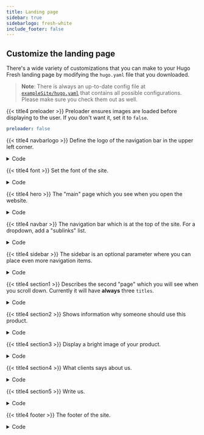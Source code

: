 ```yaml
---
title: Landing page
sidebar: true
sidebarlogo: fresh-white
include_footer: false
---
```


## Customize the landing page
There's a wide variety of customizations that you can make to your Hugo Fresh landing page by modifying the `hugo.yaml` file that you downloaded.

> **Note**: There is always an up-to-date config file at [`exampleSite/hugo.yaml`](https://github.com/zilmarr/hugo-fresh/blob/master/exampleSite/hugo.yaml) that contains all possible configurations.
Please make sure you check them out as well.

{{< title4 preloader >}}
Preloader ensures images are loaded before displaying to the user.
If you don't want it, set it to `false`.

```yaml
preloader: false
```

{{< title4 navbarlogo >}}
Define the logo of the navigation bar in the upper left corner.

<details>
<summary>Code</summary>

```yaml
navbarlogo:
 image: logos/fresh.svg # Logo (from static/images/logos/)
 link: /
```

</details>

{{< title4 font >}}
Set the font of the site.

<details>
<summary>Code</summary>

```yaml
font:
  name: "Open Sans"
  sizes: [400,600]
```

</details>

{{< title4 hero >}}
The "main" page which you see when you open the website.

<details>
<summary>Code</summary>

```yaml
hero:
  title: Manage. Deploy.
  subtitle: Lorem ipsum sit dolor amet is dummy text used by the typography industry
  buttontext: Get started
  buttonlink: "#"
  image: illustrations/worker.svg
  # Footer logos (from static/images/logos/clients/*.svg)
  # urls are optional
  clientlogos:
  - logo: systek
    url: https://google.com
  - logo: tribe
    url: https://stefma.github.io/hugo-fresh/
  - logo: kromo
    url: https://github.com/zilmarr/hugo-fresh
  - logo: infinite
    url: https://hugo-fresh.vercel.app/
  - logo: gutwork
    url: https://bulma.io/
```

</details>

{{< title4 navbar >}}
The navigation bar which is at the top of the site.
For a dropdown, add a "sublinks" list.

<details>
<summary>Code</summary>

```yaml
navbar:
- title: Features
  url: /
- title: Pricing
  url: /
- title: Dropdown
  sublinks:
  - title: Dropdown item
    url: /
  - title: Dropdown item
    url: /
  - title: Dropdown item
    url: /
- title: Log in
  url: /
- title: Sign up
  url: /
  button: true
```

</details>

{{< title4 sidebar >}}
The sidebar is an optional parameter where you can place even more navigation items.

<details>
<summary>Code</summary>

```yaml
sidebar:
  # Logo (from /images/logos/___.svg)
  logo: fresh-square
  sections:
  - title: User
    icon: user
    links:
    - text: Profile
      url: /
    - text: Account
      url: /
    - text: Settings
      url: /
  - title: Messages
    icon: envelope
    links:
    - text: Inbox
      url: /
    - text: Compose
      url: /
  - title: Images
    icon: image
    links:
    - text: Library
      url: /
    - text: Upload
      url: /
  - title: Settings
    icon: cog
    links:
    - text: User settings
      url: /
    - text: App settings
      url: /
```

</details>

{{< title4 section1 >}}
Describes the second "page" which you will see when you scroll down. Currently it will have **always** three `titles`.

<details>
<summary>Code</summary>

```yaml
section1:
  title: Great power comes
  subtitle: with great responsibility
  tiles:
  - title: App builder
    icon: mouse-globe
    text: This is some explanatory text that is on two rows
    url: /
    buttonText: Free trial
  - title: Cloud integration
    icon: laptop-cloud
    text: This is some explanatory text that is on two rows
    url: /
    buttonText: Get started
  - title: Add-ons & plugins
    icon: plug-cloud
    text: This is some explanatory text that is on two rows
    url: /
    buttonText: Get started
```

</details>

{{< title4 section2 >}}
Shows information why someone should use this product.

<details>
<summary>Code</summary>

```yaml
section2:
  title: You're here because you want the best
  subtitle: And we know it
  features:
  - title: Powerful and unified interface
    text: Lorem ipsum dolor sit amet, consectetur adipiscing elit. Proin ornare magna eros, eu pellentesque tortor vestibulum ut. Maecenas non massa sem. Etiam finibus odio quis feugiat facilisis.
    # Icon (from /images/illustrations/icons/___.svg)
    icon: laptop-globe
  - title: Cross-device synchronisation
    text: Lorem ipsum dolor sit amet, consectetur adipiscing elit. Proin ornare magna eros, eu pellentesque tortor vestibulum ut. Maecenas non massa sem. Etiam finibus odio quis feugiat facilisis.
    icon: doc-sync
  - title: Nomad system
    text: Lorem ipsum dolor sit amet, consectetur adipiscing elit. Proin ornare magna eros, eu pellentesque tortor vestibulum ut. Maecenas non massa sem. Etiam finibus odio quis feugiat facilisis.
    icon: mobile-feed
```

</details>

{{< title4 section3 >}}
Display a bright image of your product.

<details>
<summary>Code</summary>

```yaml
section3:
  title: One platform
  subtitle: To rule them all
  image: illustrations/mockups/app-mockup.png
  buttonText: Get started
  buttonLink: "#"
```

</details>

{{< title4 section4 >}}
What clients says about us.

<details>
<summary>Code</summary>

```yaml
section4:
  title: Our Clients love us!
  subtitle: Lorem ipsum sit dolor amet is a dummy text used by typography industry
  clients:
  - name: Irma Walters
    quote: Lorem ipsum dolor sit amet, elit deleniti dissentias quo eu, hinc minim appetere te usu, ea case duis scribentur has. Duo te consequat elaboraret, has quando suavitate at.
    job: Accountant
    img: 1 # From (static/images/illustrations/faces)
  - name: John Bradley
    quote: Lorem ipsum dolor sit amet, elit deleniti dissentias quo eu, hinc minim appetere te usu, ea case duis scribentur has. Duo te consequat elaboraret, has quando suavitate at.
    job: Financial Analyst
    img: 2
  - name: Gary Blackman
    quote: Lorem ipsum dolor sit amet, elit deleniti dissentias quo eu, hinc minim appetere te usu, ea case duis scribentur has. Duo te consequat elaboraret, has quando suavitate at.
    job: HR Manager
    img: 3
```

</details>

{{< title4 section5 >}}
Write us.

<details>
<summary>Code</summary>

```yaml
section5:
  title: Drop us a line or two
  subtitle: We'd love to hear from you
  buttonText: Send Message
  action: https://formspree.io/f/{ID}
  method: POST
```

</details>

{{< title4 footer >}}
The footer of the site.

<details>
<summary>Code</summary>

```yaml
footer:
  # Logo (from /static/images/logos/___)
  logo: fresh-white-alt.svg
  # Social media links (GitHub, Twitter, etc.). All are optional.
  socialmedia:
  - link: https://github.com/zilmarr/hugo-fresh
    # Icons are from Font Awesome
    icon: github
  - link: https://dribbble.com/#
    icon: dribbble
  - link: https://facebook.com/#
    icon: facebook
  - link: https://twitter.com/lucperkins
    icon: twitter
  - link: https://bitbucket.org/#
    icon: bitbucket
  bulmalogo: true
  quicklinks:
    column1:
      title: "Product"
      links:
      - text: Discover features
        link: /
      - text: Why choose our product?
        link: /
      - text: Compare features
        link: /
      - text: Our roadmap
        link: /
      - text: AGB
        link: /agb
    column2:
      title: "Docs"
      links:
      - text: Get started
        link: /
      - text: User guides
        link: /
      - text: Admin guide
        link: /
      - text: Developers
        link: /
    column3:
      title: "Blog"
      links:
      - text: Latest news
        link: /blog/first
      - text: Tech articles
        link: /blog/second
```

</details>
